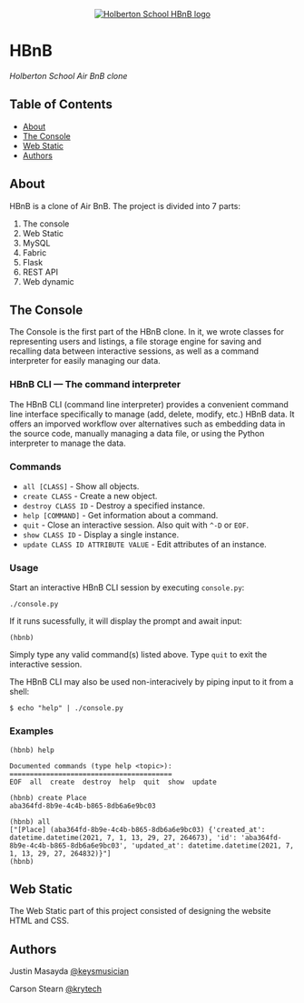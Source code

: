 <p align="center">
  <a href=#>
    <img src="https://s3.amazonaws.com/intranet-projects-files/holbertonschool-higher-level_programming+/263/HBTN-hbnb-Final.png" alt="Holberton School HBnB logo">
  </a>
</p>

# HBnB
_Holberton School Air BnB clone_

## Table of Contents
* [About](#about)
* [The Console](#the-console)
* [Web Static](#web-static)
* [Authors](#authors)

## About
HBnB is a clone of Air BnB. The project is divided into 7 parts:
1. The console
2. Web Static
3. MySQL
4. Fabric
5. Flask
6. REST API
7. Web dynamic

## The Console

The Console is the first part of the HBnB clone. In it, we wrote classes for representing users and listings, a file storage engine for saving and recalling data between interactive sessions, as well as a command interpreter for easily managing our data.

### HBnB CLI — The command interpreter

The HBnB CLI (command line interpreter) provides a convenient command line interface specifically to manage (add, delete, modify, etc.) HBnB data.
It offers an imporved workflow over alternatives such as embedding data in the source code, manually managing a data file, or using the Python interpreter to manage the data.

### Commands
* `all [CLASS]` - Show all objects.
* `create CLASS` - Create a new object.
* `destroy CLASS ID` - Destroy a specified instance.
* `help [COMMAND]` - Get information about a command.
* `quit` - Close an interactive session. Also quit with `^-D` or `EOF`.
* `show CLASS ID` - Display a single instance.
* `update CLASS ID ATTRIBUTE VALUE` - Edit attributes of an instance.

### Usage

Start an interactive HBnB CLI session by executing `console.py`:

`./console.py`

If it runs sucessfully, it will display the prompt and await input:

`(hbnb) `

Simply type any valid command(s) listed above. Type `quit` to exit the interactive session.

The HBnB CLI may also be used non-interacively by piping input to it from a shell:

`$ echo "help" | ./console.py`


### Examples
```
(hbnb) help

Documented commands (type help <topic>):
========================================
EOF  all  create  destroy  help  quit  show  update

(hbnb) create Place
aba364fd-8b9e-4c4b-b865-8db6a6e9bc03

(hbnb) all
["[Place] (aba364fd-8b9e-4c4b-b865-8db6a6e9bc03) {'created_at': datetime.datetime(2021, 7, 1, 13, 29, 27, 264673), 'id': 'aba364fd-8b9e-4c4b-b865-8db6a6e9bc03', 'updated_at': datetime.datetime(2021, 7, 1, 13, 29, 27, 264832)}"]
(hbnb) 
```

## Web Static

The Web Static part of this project consisted of designing the website HTML and CSS.

## Authors
Justin Masayda [@keysmusician](https://github.com/keysmusician)

Carson Stearn [@krytech](https://github.com/krytech)
